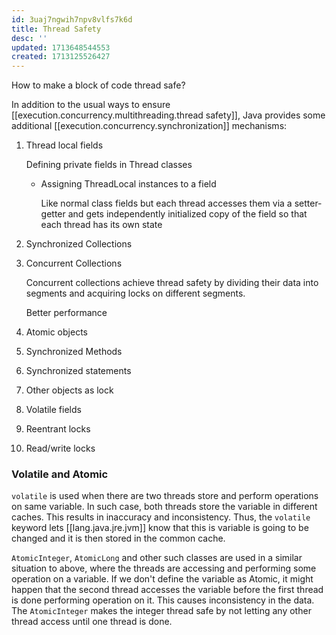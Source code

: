 ```yaml
---
id: 3uaj7ngwih7npv8vlfs7k6d
title: Thread Safety
desc: ''
updated: 1713648544553
created: 1713125526427
---
```



How to make a block of code thread safe?

In addition to the usual ways to ensure [[execution.concurrency.multithreading.thread safety]], Java provides some additional [[execution.concurrency.synchronization]] mechanisms:

1. Thread local fields

    Defining private fields in Thread classes

    - Assigning ThreadLocal instances to a field

        Like normal class fields but each thread accesses them via a setter-getter and gets independently initialized copy of the field so that each thread has its own state

2. Synchronized Collections
3. Concurrent Collections

    Concurrent collections achieve thread safety by dividing their data into segments and acquiring locks on different segments.

    Better performance

4. Atomic objects
5. Synchronized Methods
6. Synchronized statements
7. Other objects as lock
8. Volatile fields
9. Reentrant locks
10. Read/write locks

### Volatile and Atomic 

`volatile` is used when there are two threads store and perform operations on same variable. In such case, both threads store the variable in different caches. This results in inaccuracy and inconsistency. Thus, the `volatile` keyword lets [[lang.java.jre.jvm]] know that this is variable is going to be changed and it is then stored in the common cache.

`AtomicInteger`, `AtomicLong` and other such classes are used in a similar situation to above, where the threads are accessing and performing some operation on a variable. If we don't define the variable as Atomic, it might happen that the second thread accesses the variable before the first thread is done performing operation on it. This causes inconsistency in the data. The `AtomicInteger` makes the integer thread safe by not letting any other thread access until one thread is done.
